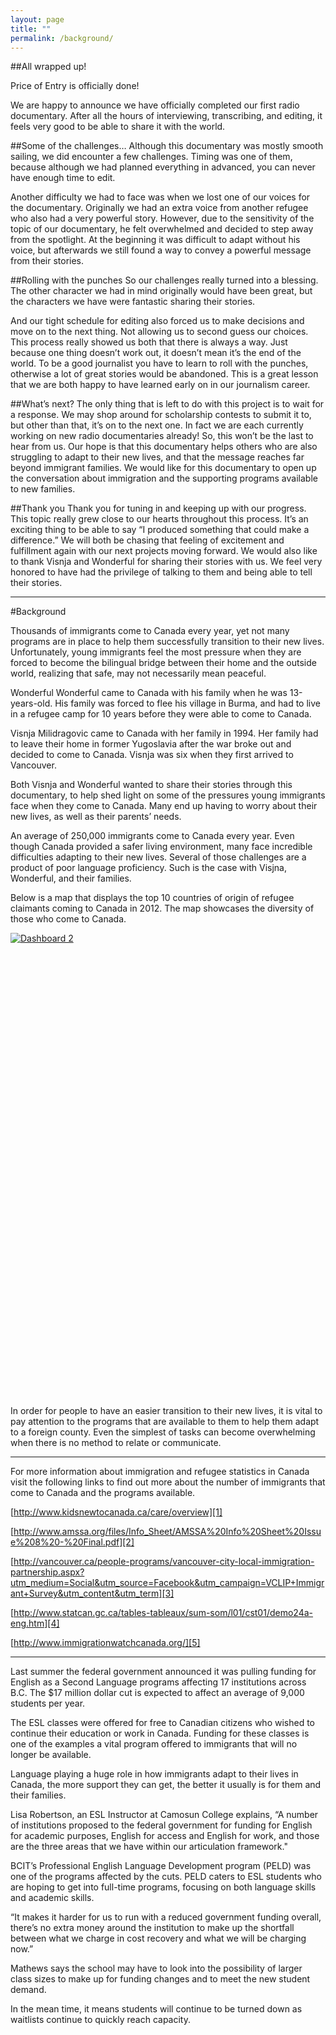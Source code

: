 ```yaml
---
layout: page
title: ""
permalink: /background/
---
```



##All wrapped up!

Price of Entry is officially done!

We are happy to announce we have officially completed our first radio documentary. After all the hours of interviewing, transcribing, and editing, it feels very good to be able to share it with the world.

##Some of the challenges…
Although this documentary was mostly smooth sailing, we did encounter a few challenges. Timing was one of them, because although we had planned everything in advanced, you can never have enough time to edit.

Another difficulty we had to face was when we lost one of our voices for the documentary. Originally we had an extra voice from another refugee who also had a very powerful story. However, due to the sensitivity of the topic of our documentary, he felt overwhelmed and decided to step away from the spotlight. At the beginning it was difficult to adapt without his voice, but afterwards we still found a way to convey a powerful message from their stories.

##Rolling with the punches
So our challenges really turned into a blessing. The other character we had in mind originally would have been great, but the characters we have were fantastic sharing their stories.

And our tight schedule for editing also forced us to make decisions and move on to the next thing. Not allowing us to second guess our choices.
This process really showed us both that there is always a way. Just because one thing doesn’t work out, it doesn’t mean it’s the end of the world. To be a good journalist you have to learn to roll with the punches, otherwise a lot of great stories would be abandoned. This is a great lesson that we are both happy to have learned early on in our journalism career.

##What’s next?
The only thing that is left to do with this project is to wait for a response. We may shop around for scholarship contests to submit it to, but other than that, it’s on to the next one. In fact we are each currently working on new radio documentaries already! So, this won’t be the last to hear from us.
Our hope is that this documentary helps others who are also struggling to adapt to their new lives, and that the message reaches far beyond immigrant families. We would like for this documentary to open up the conversation about immigration and the supporting programs available to new families.

##Thank you
Thank you for tuning in and keeping up with our progress. This topic really grew close to our hearts throughout this process. It’s an exciting thing to be able to say “I produced something that could make a difference.” We will both be chasing that feeling of excitement and fulfillment again with our next projects moving forward.
We would also like to thank Visnja and Wonderful for sharing their stories with us. We feel very honored to have had the privilege of talking to them and being able to tell their stories.

<hr>

#Background

Thousands of immigrants come to Canada every year, yet not many programs are in place to help them successfully transition to their new lives. Unfortunately, young immigrants feel the most pressure when they are forced to become the bilingual bridge between their home and the outside world, realizing that safe, may not necessarily mean peaceful. 

Wonderful Wonderful came to Canada with his family when he was 13-years-old. His family was forced to flee his village in Burma, and had to live in a refugee camp for 10 years before they were able to come to Canada. 

Visnja Milidragovic came to Canada with her family in 1994. Her family had to leave their home in former Yugoslavia after the war broke out and decided to come to Canada. Visnja was six when they first arrived to Vancouver. 

Both Visnja and Wonderful wanted to share their stories through this documentary, to help shed light on some of the pressures young immigrants face when they come to Canada. Many end up having to worry about their new lives, as well as their parents’ needs.

An average of 250,000 immigrants come to Canada every year. Even though Canada provided a safer living environment, many face incredible difficulties adapting to their new lives. Several of those challenges are a product of poor language proficiency. Such is the case with Visjna, Wonderful, and their families. 

Below is a map that displays the top 10 countries of origin of refugee claimants coming to Canada in 2012. The map showcases the diversity of those who come to Canada. 

<script type='text/javascript' src='https://public.tableau.com/javascripts/api/viz_v1.js'></script><div class='tableauPlaceholder' style='width: 654px; height: 742px;'><noscript><a href='#'><img alt='Dashboard 2 ' src='https:&#47;&#47;public.tableau.com&#47;static&#47;images&#47;To&#47;Top10countriesofrefugeeclaimants&#47;Dashboard2&#47;1_rss.png' style='border: none' /></a></noscript><object class='tableauViz' width='654' height='742' style='display:none;'><param name='host_url' value='https%3A%2F%2Fpublic.tableau.com%2F' /> <param name='site_root' value='' /><param name='name' value='Top10countriesofrefugeeclaimants&#47;Dashboard2' /><param name='tabs' value='no' /><param name='toolbar' value='yes' /><param name='static_image' value='https:&#47;&#47;public.tableau.com&#47;static&#47;images&#47;To&#47;Top10countriesofrefugeeclaimants&#47;Dashboard2&#47;1.png' /> <param name='animate_transition' value='yes' /><param name='display_static_image' value='yes' /><param name='display_spinner' value='yes' /><param name='display_overlay' value='yes' /><param name='display_count' value='yes' /><param name='showVizHome' value='no' /><param name='showTabs' value='y' /></object></div>
 

In order for people to have an easier transition to their new lives, it is vital to pay attention to the programs that are available to them to help them adapt to a foreign county. Even the simplest of tasks can become overwhelming when there is no method to relate or communicate.

<hr>

For more information about immigration and refugee statistics in Canada visit the following links to find out more about the number of immigrants that come to Canada and the programs available. 

[http://www.kidsnewtocanada.ca/care/overview][1]

[http://www.amssa.org/files/Info_Sheet/AMSSA%20Info%20Sheet%20Issue%208%20-%20Final.pdf][2]

[http://vancouver.ca/people-programs/vancouver-city-local-immigration-partnership.aspx?utm_medium=Social&utm_source=Facebook&utm_campaign=VCLIP+Immigrant+Survey&utm_content&utm_term][3]

[http://www.statcan.gc.ca/tables-tableaux/sum-som/l01/cst01/demo24a-eng.htm][4]

[http://www.immigrationwatchcanada.org/][5]


[1]: http://www.kidsnewtocanada.ca/care/overview
[2]: http://www.amssa.org/files/Info_Sheet/AMSSA%20Info%20Sheet%20Issue%208%20-%20Final.pdf
[3]: http://vancouver.ca/people-programs/vancouver-city-local-immigration-partnership.aspx?utm_medium=Social&utm_source=Facebook&utm_campaign=VCLIP+Immigrant+Survey&utm_content&utm_term
[4]: http://www.statcan.gc.ca/tables-tableaux/sum-som/l01/cst01/demo24a-eng.htm
[5]: http://www.immigrationwatchcanada.org/

<hr>
Last summer the federal government announced it was pulling funding for English as a Second Language programs affecting 17 institutions across B.C. The $17 million dollar cut is expected to affect an average of 9,000 students per year.

The ESL classes were offered for free to Canadian citizens who wished to continue their education or work in Canada. Funding for these classes is one of the examples a vital program offered to immigrants that will no longer be available. 

Language playing a huge role in how immigrants adapt to their lives in Canada, the more support they can get, the better it usually is for them and their families. 
 
Lisa Robertson, an ESL Instructor at Camosun College explains, “A number of institutions proposed to the federal government for funding for English for academic purposes, English for access and English for work, and those are the three areas that we have within our articulation framework." 

BCIT’s Professional English Language Development program (PELD) was one of the programs affected by the cuts. PELD caters to ESL students who are hoping to get into full-time programs, focusing on both language skills and academic skills. 
 
“It makes it harder for us to run with a reduced government funding overall, there’s no extra money around the institution to make up the shortfall between what we charge in cost recovery and what we will be charging now.”
 
Mathews says the school may have to look into the possibility of larger class sizes to make up for funding changes and to meet the new student demand.
 
In the mean time, it means students will continue to be turned down as waitlists continue to quickly reach capacity.